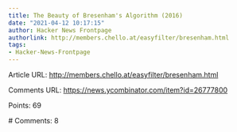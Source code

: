 ```yaml
---
title: The Beauty of Bresenham's Algorithm (2016)
date: "2021-04-12 10:17:15"
author: Hacker News Frontpage
authorlink: http://members.chello.at/easyfilter/bresenham.html
tags:
- Hacker-News-Frontpage
---
```


<p>Article URL: <a href="http://members.chello.at/easyfilter/bresenham.html">http://members.chello.at/easyfilter/bresenham.html</a></p>
<p>Comments URL: <a href="https://news.ycombinator.com/item?id=26777800">https://news.ycombinator.com/item?id=26777800</a></p>
<p>Points: 69</p>
<p># Comments: 8</p>
